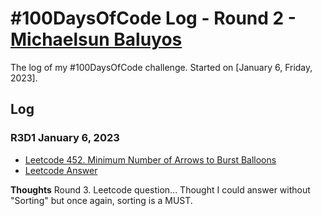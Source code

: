# #100DaysOfCode Log - Round 2 - [Michaelsun Baluyos](https://www.MichaelBaluyos.com)

The log of my #100DaysOfCode challenge. Started on [January 6, Friday, 2023].

## Log

### R3D1 January 6, 2023
- [Leetcode 452. Minimum Number of Arrows to Burst Balloons](https://leetcode.com/problems/minimum-number-of-arrows-to-burst-balloons/)
- [Leetcode Answer](Leetcode/452_Minimum_Number_of_Arrows_to_Burst_Balloons.java)

**Thoughts** Round 3. Leetcode question... Thought I could answer without "Sorting" but once again, sorting is a MUST.
